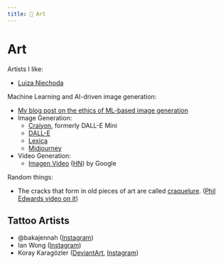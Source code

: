 ```yaml
---
title: 🎨 Art
---
```


# Art

Artists I like:

- [Luiza Niechoda](https://luizacreates.com)

Machine Learning and AI-driven image generation:

- [My blog post on the ethics of ML-based image
  generation](https://brianturchyn.net/the-ethics-of-machine-learning/)
- Image Generation:
  - [Craiyon](https://www.craiyon.com/), formerly DALL-E Mini
  - [DALL-E](https://labs.openai.com/)
  - [Lexica](https://lexica.art/)
  - [Midjourney](https://www.midjourney.com/)
- Video Generation:
  - [Imagen Video](https://imagen.research.google/video/)
    ([HN](https://news.ycombinator.com/item?id=33098704)) by Google

Random things:

- The cracks that form in old pieces of art are called
  [craquelure](https://en.wikipedia.org/wiki/Craquelure). ([Phil Edwards video
  on it](https://www.youtube.com/watch?v=BcVNGeWmd6I))

## Tattoo Artists

- @bakajennah ([Instagram](https://www.instagram.com/bakajennah/))
- Ian Wong ([Instagram](https://www.instagram.com/ian_tattoos_/))
- Koray Karagözler ([DeviantArt](https://www.deviantart.com/koraykaragozler),
  [Instagram](https://www.instagram.com/koray_karagozler/))
